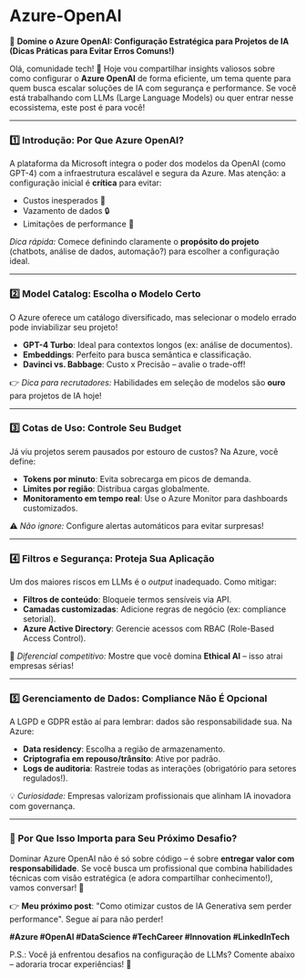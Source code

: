 # Azure-OpenAI

🚀 **Domine o Azure OpenAI: Configuração Estratégica para Projetos de IA (Dicas Práticas para Evitar Erros Comuns!)**

Olá, comunidade tech! 👋 Hoje vou compartilhar insights valiosos sobre como configurar o **Azure OpenAI** de forma eficiente, um tema quente para quem busca escalar soluções de IA com segurança e performance. Se você está trabalhando com LLMs (Large Language Models) ou quer entrar nesse ecossistema, este post é para você!

---

### **1️⃣ Introdução: Por Que Azure OpenAI?**

A plataforma da Microsoft integra o poder dos modelos da OpenAI (como GPT-4) com a infraestrutura escalável e segura da Azure. Mas atenção: a configuração inicial é **crítica** para evitar:

- Custos inesperados 💸
- Vazamento de dados 🔒
- Limitações de performance 🐢

*Dica rápida:* Comece definindo claramente o **propósito do projeto** (chatbots, análise de dados, automação?) para escolher a configuração ideal.

---

### **2️⃣ Model Catalog: Escolha o Modelo Certo**

O Azure oferece um catálogo diversificado, mas selecionar o modelo errado pode inviabilizar seu projeto!

- **GPT-4 Turbo**: Ideal para contextos longos (ex: análise de documentos).
- **Embeddings**: Perfeito para busca semântica e classificação.
- **Davinci vs. Babbage**: Custo x Precisão – avalie o trade-off!

👉 *Dica para recrutadores:* Habilidades em seleção de modelos são **ouro** para projetos de IA hoje!

---

### **3️⃣ Cotas de Uso: Controle Seu Budget**

Já viu projetos serem pausados por estouro de custos? Na Azure, você define:

- **Tokens por minuto**: Evita sobrecarga em picos de demanda.
- **Limites por região**: Distribua cargas globalmente.
- **Monitoramento em tempo real**: Use o Azure Monitor para dashboards customizados.

⚠️ *Não ignore:* Configure alertas automáticos para evitar surpresas!

---

### **4️⃣ Filtros e Segurança: Proteja Sua Aplicação**

Um dos maiores riscos em LLMs é o *output* inadequado. Como mitigar:

- **Filtros de conteúdo**: Bloqueie termos sensíveis via API.
- **Camadas customizadas**: Adicione regras de negócio (ex: compliance setorial).
- **Azure Active Directory**: Gerencie acessos com RBAC (Role-Based Access Control).

🔑 *Diferencial competitivo:* Mostre que você domina **Ethical AI** – isso atrai empresas sérias!

---

### **5️⃣ Gerenciamento de Dados: Compliance Não É Opcional**

A LGPD e GDPR estão aí para lembrar: dados são responsabilidade sua. Na Azure:

- **Data residency**: Escolha a região de armazenamento.
- **Criptografia em repouso/trânsito**: Ative por padrão.
- **Logs de auditoria**: Rastreie todas as interações (obrigatório para setores regulados!).

💡 *Curiosidade:* Empresas valorizam profissionais que alinham IA inovadora com governança.

---

### **📢 Por Que Isso Importa para Seu Próximo Desafio?**

Dominar Azure OpenAI não é só sobre código – é sobre **entregar valor com responsabilidade**. Se você busca um profissional que combina habilidades técnicas com visão estratégica (e adora compartilhar conhecimento!), vamos conversar! 🔗

👉 **Meu próximo post**: "Como otimizar custos de IA Generativa sem perder performance". Segue aí para não perder!

**#Azure #OpenAI #DataScience #TechCareer #Innovation #LinkedInTech**

P.S.: Você já enfrentou desafios na configuração de LLMs? Comente abaixo – adoraria trocar experiências! 🚀
